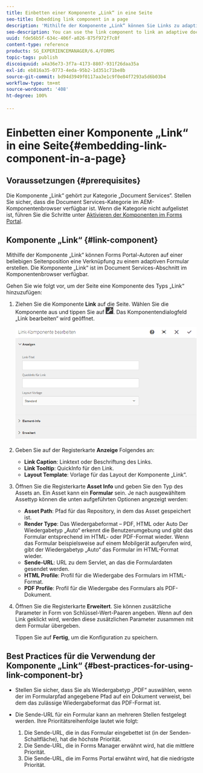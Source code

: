 ```yaml
---
title: Einbetten einer Komponente „Link“ in eine Seite
seo-title: Embedding link component in a page
description: 'Mithilfe der Komponente „Link“ können Sie Links zu adaptiven Dokumenten oder Formularen von beliebigen Seiten aus erstellen.  '
seo-description: You can use the link component to link an adaptive document or an adaptive form from any page.
uuid: fde56b5f-634c-406f-a026-875f972f7c8f
content-type: reference
products: SG_EXPERIENCEMANAGER/6.4/FORMS
topic-tags: publish
discoiquuid: a4a36e73-3f7a-4173-8807-931f26daa35a
exl-id: eb816a35-0773-4eda-95b2-1d351c71be8b
source-git-commit: bd94d3949f0117aa3e1c9f0e84f7293a5d6b03b4
workflow-type: tm+mt
source-wordcount: '408'
ht-degree: 100%

---
```


# Einbetten einer Komponente „Link“ in eine Seite{#embedding-link-component-in-a-page}

## Voraussetzungen {#prerequisites}

Die Komponente „Link“ gehört zur Kategorie „Document Services“. Stellen Sie sicher, dass die Document Services-Kategorie im AEM-Komponentenbrowser verfügbar ist. Wenn die Kategorie nicht aufgelistet ist, führen Sie die Schritte unter [Aktivieren der Komponenten im Forms Portal](/help/forms/using/enabling-forms-portal-components.md).

## Komponente „Link“ {#link-component}

Mithilfe der Komponente „Link“ können Forms Portal-Autoren auf einer beliebigen Seitenposition eine Verknüpfung zu einem adaptiven Formular erstellen. Die Komponente „Link“ ist im Document Services-Abschnitt im Komponentenbrowser verfügbar.

Gehen Sie wie folgt vor, um der Seite eine Komponente des Typs „Link“ hinzuzufügen:

1. Ziehen Sie die Komponente **Link** auf die Seite. Wählen Sie die Komponente aus und tippen Sie auf ![cmppr](assets/cmppr.png). Das Komponentendialogfeld „Link bearbeiten“ wird geöffnet.

   ![edit-link-component](assets/edit-link-component.png)

1. Geben Sie auf der Registerkarte **Anzeige** Folgendes an:

   * **Link Caption**: Linktext oder Beschriftung des Links.
   * **Link Tooltip**: QuickInfo für den Link.
   * **Layout Template**: Vorlage für das Layout der Komponente „Link“.

1. Öffnen Sie die Registerkarte **Asset Info** und geben Sie den Typ des Assets an. Ein Asset kann ein **Formular** sein. Je nach ausgewähltem Assettyp können die unten aufgeführten Optionen angezeigt werden:

   * **Asset Path**: Pfad für das Repository, in dem das Asset gespeichert ist.
   * **Render Type**: Das Wiedergabeformat – PDF, HTML oder Auto Der Wiedergabetyp „Auto“ erkennt die Benutzerumgebung und gibt das Formular entsprechend im HTML- oder PDF-Format wieder. Wenn das Formular beispielsweise auf einem Mobilgerät aufgerufen wird, gibt der Wiedergabetyp „Auto“ das Formular im HTML-Format wieder.
   * **Sende-URL**: URL zu dem Servlet, an das die Formulardaten gesendet werden.
   * **HTML Profile**: Profil für die Wiedergabe des Formulars im HTML-Format.
   * **PDF Profile**: Profil für die Wiedergabe des Formulars als PDF-Dokument.

1. Öffnen Sie die Registerkarte **Erweitert**. Sie können zusätzliche Parameter in Form von Schlüssel-Wert-Paaren angeben. Wenn auf den Link geklickt wird, werden diese zusätzlichen Parameter zusammen mit dem Formular übergeben.

   Tippen Sie auf **Fertig**, um die Konfiguration zu speichern.

## Best Practices für die Verwendung der Komponente „Link“  {#best-practices-for-using-link-component-br}

* Stellen Sie sicher, dass Sie als Wiedergabetyp „PDF“ auswählen, wenn der im Formularpfad angegebene Pfad auf ein Dokument verweist, bei dem das zulässige Wiedergabeformat das PDF-Format ist.
* Die Sende-URL für ein Formular kann an mehreren Stellen festgelegt werden. Ihre Prioritätsreihenfolge lautet wie folgt:

   1. Die Sende-URL, die in das Formular eingebettet ist (in der Senden-Schaltfläche), hat die höchste Priorität.
   1. Die Sende-URL, die in Forms Manager erwähnt wird, hat die mittlere Priorität.
   1. Die Sende-URL, die im Forms Portal erwähnt wird, hat die niedrigste Priorität.
